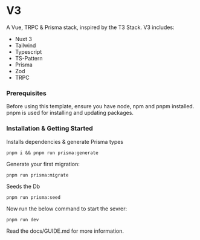 # V3

A Vue, TRPC & Prisma stack, inspired by the T3 Stack. V3 includes:

- Nuxt 3
- Tailwind
- Typescript
- TS-Pattern
- Prisma
- Zod
- TRPC


### Prerequisites

Before using this template, ensure you have node, npm and pnpm installed. pnpm is used for installing and updating packages.

### Installation & Getting Started

Installs dependencies & generate Prisma types

```pnpm i && pnpm run prisma:generate```

Generate your first migration:

```pnpm run prisma:migrate```

Seeds the Db

```pnpm run prisma:seed```

Now run the below command to start the sevrer:

```pnpm run dev```


Read the docs/GUIDE.md for more information.